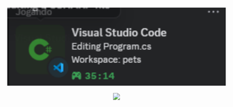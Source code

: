 <p align="center">
  <img src="https://github.com/HD-29139/Pets/blob/main/Captura%20de%20tela%202025-05-21%20203422.png" width="720">
</p>
<p align="center">
  <img src="https://github.com/HD-29139/HD-29139/blob/main/assets/what.gif" width="720">
</p>
